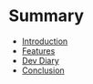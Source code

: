 # Summary

- [Introduction](./intro.md)
- [Features](./features.md)
- [Dev Diary](./diary.md)
- [Conclusion](./conclusion.md)